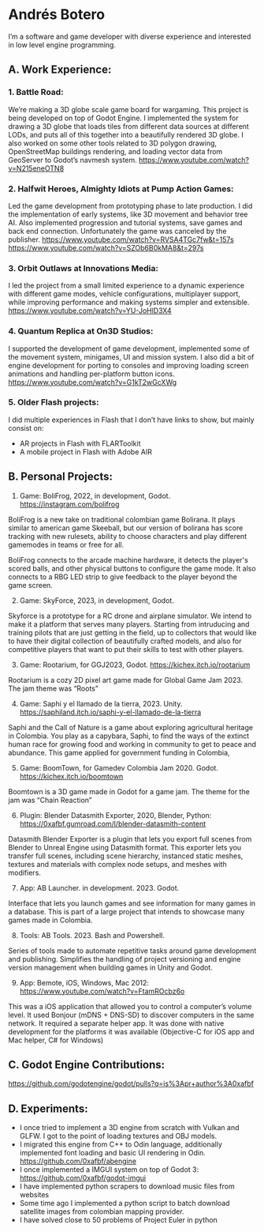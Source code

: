 Andrés Botero
=============

I’m a software and game developer with diverse experience and interested in low level engine programming.


A. Work Experience:
-------------------

### 1. Battle Road:
We’re making a 3D globe scale game board for wargaming. This project is being developed on top of Godot Engine. I implemented the system for drawing a 3D globe that loads tiles from different data sources at different LODs, and puts all of this together into a beautifully rendered 3D globe. I also worked on some other tools related to 3D polygon drawing, OpenStreetMap buildings rendering, and loading vector data from GeoServer to Godot’s navmesh system.
https://www.youtube.com/watch?v=N215eneOTN8

### 2. Halfwit Heroes, Almighty Idiots at Pump Action Games:
Led the game development from prototyping phase to late production. I did the implementation of early systems, like 3D movement and behavior tree AI. Also implemented progression and tutorial systems, save games and back end connection. Unfortunately the game was canceled by the publisher.
https://www.youtube.com/watch?v=RVSA4TGc7fw&t=157s
https://www.youtube.com/watch?v=SZOb6B0kMA8&t=297s

### 3. Orbit Outlaws at Innovations Media:
I led the project from a small limited experience to a dynamic experience with different game modes, vehicle configurations, multiplayer support, while improving performance and making systems simpler and extensible.
https://www.youtube.com/watch?v=YU-JoHlD3X4

### 4. Quantum Replica at On3D Studios:
I supported the development of game development, implemented some of the movement system, minigames, UI and mission system. I also did a bit of engine development for porting to consoles and improving loading screen animations and handling per-platform button icons.
https://www.youtube.com/watch?v=G1kT2wGcXWg

### 5. Older Flash projects:
I did multiple experiences in Flash that I don’t have links to show, but mainly consist on:
- AR projects in Flash with FLARToolkit
- A mobile project in Flash with Adobe AIR


B. Personal Projects:
---------------------

1. Game: BoliFrog, 2022, in development, Godot. https://instagram.com/bolifrog

BoliFrog is a new take on traditional colombian game Bolirana. It plays similar to american game Skeeball, but our version of bolirana has score tracking with new rulesets, ability to choose characters and play different gamemodes in teams or free for all.

BoliFrog connects to the arcade machine hardware, it detects the player's scored balls, and other physical buttons to configure the game mode. It also connects to a RBG LED strip to give feedback to the player beyond the game screen.


2. Game: SkyForce, 2023, in development, Godot.

Skyforce is a prototype for a RC drone and airplane simulator. We intend to make it a platform that serves many players. Starting from intruducing and training pilots that are just getting in the field, up to collectors that would like to have their digital collection of beautifully crafted models, and also for competitive players that want to put their skills to test with other players.


3. Game: Rootarium, for GGJ2023, Godot. https://kichex.itch.io/rootarium

Rootarium is a cozy 2D pixel art game made for Global Game Jam 2023. The jam theme was “Roots”


4. Game: Saphi y el llamado de la tierra, 2023. Unity. https://saphiland.itch.io/saphi-y-el-llamado-de-la-tierra 

Saphi and the Call of Nature is a game about exploring agricultural heritage in Colombia. You play as a capybara, Saphi, to find the ways of the extinct human race for growing food and working in community to get to peace and abundance. This game applied for government funding in Colombia,

5. Game: BoomTown, for Gamedev Colombia Jam 2020. Godot. https://kichex.itch.io/boomtown 

Boomtown is a 3D game made in Godot for a game jam. The theme for the jam was “Chain Reaction”


6. Plugin: Blender Datasmith Exporter, 2020, Blender, Python: https://0xafbf.gumroad.com/l/blender-datasmith-content

Datasmith Blender Exporter is a plugin that lets you export full scenes from Blender to Unreal Engine using Datasmith format. This exporter lets you transfer full scenes, including scene hierarchy, instanced static meshes, textures and materials with complex node setups, and meshes with modifiers.


7. App: AB Launcher. in development. 2023. Godot.

Interface that lets you launch games and see information for many games in a database. This is part of a large project that intends to showcase many games made in Colombia.


8. Tools: AB Tools. 2023. Bash and Powershell.

Series of tools made to automate repetitive tasks around game development and publishing. Simplifies the handling of project versioning and engine version management when building games in Unity and Godot.


9. App: Bemote, iOS, Windows, Mac 2012: https://www.youtube.com/watch?v=FtamROcbz6o

This was a iOS application that allowed you to control a computer’s volume level. It used Bonjour (mDNS + DNS-SD) to discover computers in the same network. It required a separate helper app. It was done with native development for the platforms it was available (Objective-C for iOS app and Mac helper, C# for Windows)



C. Godot Engine Contributions:
------------------------------

https://github.com/godotengine/godot/pulls?q=is%3Apr+author%3A0xafbf


D. Experiments:
---------------

- I once tried to implement a 3D engine from scratch with Vulkan and GLFW. I got to the point of loading textures and OBJ models.
- I migrated this engine from C++ to Odin language, additionally implemented font loading and basic UI rendering in Odin. https://github.com/0xafbf/abengine
- I once implemented a IMGUI system on top of Godot 3: https://github.com/0xafbf/godot-imgui
- I have implemented python scrapers to download music files from websites
- Some time ago I implemented a python script to batch download satellite images from colombian mapping provider.
- I have solved close to 50 problems of Project Euler in python

